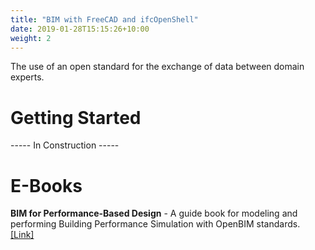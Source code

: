 ```yaml
---
title: "BIM with FreeCAD and ifcOpenShell"
date: 2019-01-28T15:15:26+10:00
weight: 2
---
```


The use of an open standard for the exchange of data between domain experts.

# Getting Started
----- In Construction -----

# E-Books
**BIM for Performance-Based Design** - A guide book for modeling and performing Building Performance Simulation with OpenBIM standards. <a href="https://chenkianwee.github.io/bim4pbd" target="_blank">[Link]</a>

